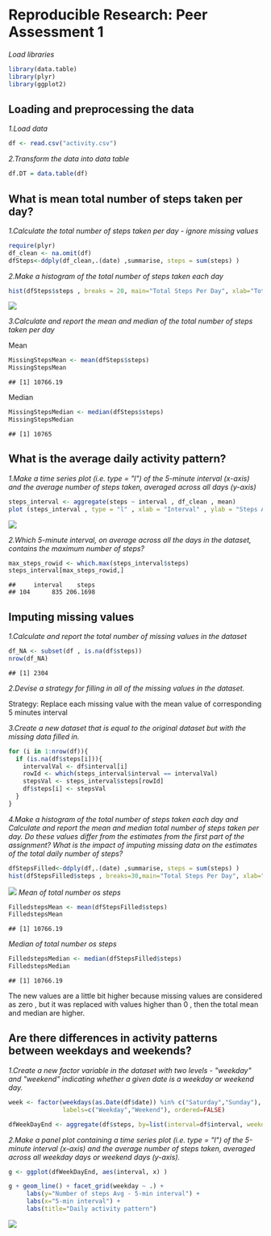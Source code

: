 # Reproducible Research: Peer Assessment 1

*Load libraries*


```r
library(data.table)
library(plyr)
library(ggplot2)
```

## Loading and preprocessing the data

*1.Load data*


```r
df <- read.csv("activity.csv")
```
*2.Transform the data into data table*


```r
df.DT = data.table(df)
```

## What is mean total number of steps taken per day?

*1.Calculate the total number of steps taken per day - ignore missing values*

```r
require(plyr)
df_clean <- na.omit(df)
dfSteps<-ddply(df_clean,.(date) ,summarise, steps = sum(steps) )
```

*2.Make a histogram of the total number of steps taken each day*

```r
hist(dfSteps$steps , breaks = 20, main="Total Steps Per Day", xlab="Total steps" ,ylab="Frequency", col="blue")
```

![](PA1_template_files/figure-html/unnamed-chunk-5-1.png) 

*3.Calculate and report the mean and median of the total number of steps taken per day*

Mean


```r
MissingStepsMean <- mean(dfSteps$steps)
MissingStepsMean
```

```
## [1] 10766.19
```

Median


```r
MissingStepsMedian <- median(dfSteps$steps)
MissingStepsMedian
```

```
## [1] 10765
```

## What is the average daily activity pattern?

*1.Make a time series plot (i.e. type = "l") of the 5-minute interval (x-axis) and the average number of steps taken, averaged across all days (y-axis)*


```r
steps_interval <- aggregate(steps ~ interval , df_clean , mean)
plot (steps_interval , type = "l" , xlab = "Interval" , ylab = "Steps Avg" , col = "blue")
```

![](PA1_template_files/figure-html/unnamed-chunk-8-1.png) 

*2.Which 5-minute interval, on average across all the days in the dataset, contains the maximum number of steps?*


```r
max_steps_rowid <- which.max(steps_interval$steps)
steps_interval[max_steps_rowid,]
```

```
##     interval    steps
## 104      835 206.1698
```

## Imputing missing values

*1.Calculate and report the total number of missing values in the dataset*


```r
df_NA <- subset(df , is.na(df$steps))
nrow(df_NA)
```

```
## [1] 2304
```

*2.Devise a strategy for filling in all of the missing values in the dataset.*

  Strategy: Replace each missing value with the mean value of corresponding 5 minutes interval


*3.Create a new dataset that is equal to the original dataset but with the missing data filled in.*

```r
for (i in 1:nrow(df)){
  if (is.na(df$steps[i])){
    intervalVal <- df$interval[i]
    rowId <- which(steps_interval$interval == intervalVal)
    stepsVal <- steps_interval$steps[rowId]
    df$steps[i] <- stepsVal
  }
}
```

*4.Make a histogram of the total number of steps taken each day and Calculate and report the mean and median total number of steps taken per day. Do these values differ from the estimates from the first part of the assignment? What is the impact of imputing missing data on the estimates of the total daily number of steps?*


```r
dfStepsFilled<-ddply(df,.(date) ,summarise, steps = sum(steps) )
hist(dfStepsFilled$steps , breaks=30,main="Total Steps Per Day", xlab="Total steps" ,ylab="Frequency", col="blue")
```

![](PA1_template_files/figure-html/unnamed-chunk-12-1.png) 
*Mean of total number os steps*

```r
FilledstepsMean <- mean(dfStepsFilled$steps)
FilledstepsMean
```

```
## [1] 10766.19
```

*Median of total number os steps*

```r
FilledstepsMedian <- median(dfStepsFilled$steps)
FilledstepsMedian
```

```
## [1] 10766.19
```

The new values are a little bit higher because missing values are considered as zero , but it was replaced with values higher than 0 , then the total mean and median are higher.

## Are there differences in activity patterns between weekdays and weekends?


*1.Create a new factor variable in the dataset with two levels - "weekday" and "weekend" indicating whether a given date is a weekday or weekend day.*


```r
week <- factor(weekdays(as.Date(df$date)) %in% c("Saturday","Sunday"), 
               labels=c("Weekday","Weekend"), ordered=FALSE)

dfWeekDayEnd <- aggregate(df$steps, by=list(interval=df$interval, weekday=week), mean)
```

*2.Make a panel plot containing a time series plot (i.e. type = "l") of the 5-minute interval (x-axis) and the average number of steps taken, averaged across all weekday days or weekend days (y-axis).*


```r
g <- ggplot(dfWeekDayEnd, aes(interval, x) )

g + geom_line() + facet_grid(weekday ~ .) + 
     labs(y="Number of steps Avg - 5-min interval") +
     labs(x="5-min interval") +
     labs(title="Daily activity pattern")
```

![](PA1_template_files/figure-html/unnamed-chunk-16-1.png) 
